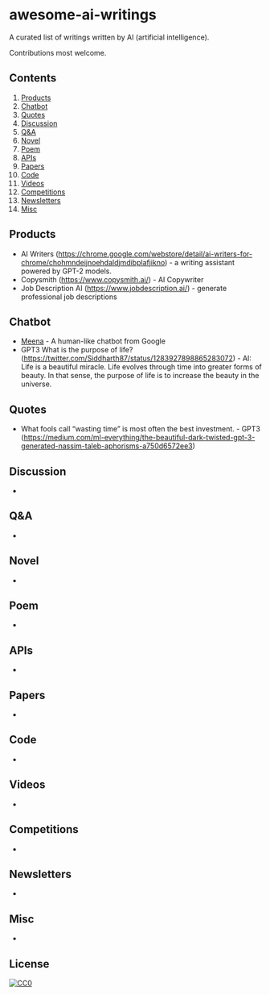 # awesome-ai-writings
A curated list of writings written by AI (artificial intelligence).

Contributions most welcome.

## Contents

1. [Products](#products)
2. [Chatbot](#chatbot)
3. [Quotes](#quotes)
4. [Discussion](#discussion)
5. [Q&A](#q&a)
6. [Novel](#novel)
7. [Poem](#poem)
8. [APIs](#apis)
9. [Papers](#papers)
10. [Code](#code)
11. [Videos](#videos)
12. [Competitions](#competitions)
13. [Newsletters](#newsletters)
14. [Misc](#misc)


## Products
* AI Writers (https://chrome.google.com/webstore/detail/ai-writers-for-chrome/chohmndeijnoehdaldjmdibplafjikno) - a writing assistant powered by GPT-2 models.
* Copysmith (https://www.copysmith.ai/) - AI Copywriter
* Job Description AI (https://www.jobdescription.ai/) - generate professional job descriptions 

## Chatbot
* [Meena](https://github.com/google-research/google-research/blob/master/meena/meena.txt) - A human-like chatbot from Google
* GPT3 What is the purpose of life? (https://twitter.com/Siddharth87/status/1283927898865283072) - 
AI: Life is a beautiful miracle. Life evolves through time into greater forms of beauty. In that sense, the purpose of life is to increase the beauty in the universe.


## Quotes
* What fools call “wasting time” is most often the best investment. - GPT3 (https://medium.com/ml-everything/the-beautiful-dark-twisted-gpt-3-generated-nassim-taleb-aphorisms-a750d6572ee3)

## Discussion
*

## Q&A
* 

## Novel
* 

## Poem
* 

## APIs
* 

## Papers
*

## Code
*

## Videos
*

## Competitions
*

## Newsletters
* 

## Misc
* 

## License

[![CC0](http://i.creativecommons.org/p/zero/1.0/88x31.png)](http://creativecommons.org/publicdomain/zero/1.0/)
